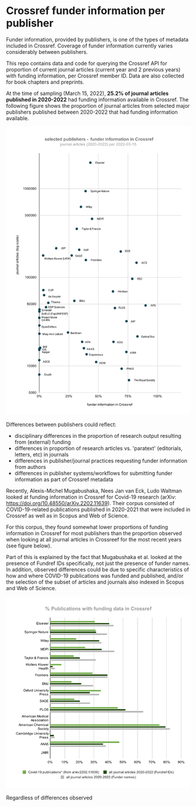 # Crossref funder information per publisher

Funder information, provided by publishers, is one of the types of metadata included in Crossref. Coverage of funder information currently varies considerably between publishers.

This repo contains data and code for querying the Crossref API for proportion of current journal articles (current year and 2 previous years) with funding information, per Crossref member ID. Data are also collected for book chapters and preprints.

At the time of sampling (March 15, 2022), **25.2% of journal articles published in 2020-2022** had funding information available in Crossref. The following figure shows the proportion of journal articles from selected major publishers published between 2020-2022 that had funding information available.

![](figures/crossref_members_funder_info.svg)

Differences between publishers could reflect:  
-  disciplinary differences in the proportion of research output resulting from (external) funding  
-  differences in proportion of research articles vs. 'paratext' (editorials, letters, etc) in journals  
-  differences in publisher/journal practices requesting funder information from authors  
-  differences in publisher systems/workflows for submitting funder information as part of Crossref metadata  


Recently, Alexis-Michel Mugabushaka, Nees Jan van Eck, Ludo Waltman looked at funding information in Crossref for Covid-19 research (arXiv: https://doi.org/10.48550/arXiv.2202.11639). Their corpus consisted of COVID-19-related publications published in 2020-2021 that were included in Crossref as well as in Scopus and Web of Science. 

For this corpus, they found somewhat lower proportions of funding information in Crossref for most publishers than the proportion observed when looking at all journal articles in Crossreef for the most recent years (see figure below). 

Part of this is explained by the fact that Mugabushaka et al. looked at the presence of Fundref IDs specifically, not just the presence of funder names. In addition, observed differences could be due to specific characteristics of how and where COVID-19 publications was funded and published, and/or the selection of the subset of articles and journals also indexed in Scopus and Web of Science.    

![**Crossref coverage of funding information - comparison to Covid-19 papers in [arXiv:2202.11639](https://arxiv.org/abs/2202.11639)** ](figures/crossref_funder_info_cf_arxiv_2202_11639.svg)

Regardless of differences observed

